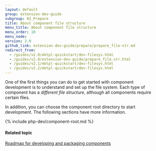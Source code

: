```yaml
---
layout: default
group: extension-dev-guide
subgroup: 02_Prepare
title: About component file structure
menu_title: About component file structure
menu_order: 10
menu_node:
version: 2.0
github_link: extension-dev-guide/prepare/prepare_file-str.md
redirect_from:
  - /guides/v2.0/mktpl-quickstart/dev-filesys.html
  - /guides/v2.0/extension-dev-guide/prepare_file-str.html
  - /guides/v2.1/mktpl-quickstart/dev-filesys.html
  - /guides/v2.2/mktpl-quickstart/dev-filesys.html
---
```


One of the first things you can do to get started with component development is to understand and set up the file system. Each type of component has a *different file structure*, although all components require certain files.

In addition, you can choose the component root directory to start development. The following sections have more information.

{% include php-dev/component-root.md %}

#### Related topic
<a href="{{ page.baseurl }}extension-dev-guide/prepare/dev-summary.html">Roadmap for developing and packaging components</a>
